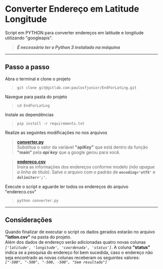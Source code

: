 # **Converter Endereço em Latitude Longitude**

Script em PYTHON para converter endereços em latitude e longitude utilizando "googleapis".

> ***É necessário ter o Python 3 instalado na máquina***

***

## **Passo a passo**

Abra o terminal e clone o projeto  

> `git clone git@gitlab.com:paulosfjunior/EndForLatLng.git`

Navegue para pasta do projeto

> `cd EndForLatLng`

Instale as dependências

> `pip install -r requirements.txt`

Realize as seguintes modificações no nos arquivos

> [**converter.py**](https://gitlab.com/paulosfjunior/EndForLatLng/-/blob/master/converter.py)  
> Substitua o valor da variável **"apiKey"** que está dentro da função **"main"** pela ***api key*** que a google gerou para você.

> [**endereco.csv**](https://gitlab.com/paulosfjunior/EndForLatLng/-/blob/master/endereco.csv)  
> Insira as informações dos endereços conforme modelo *(não apague a linha de titulo)*. Salve o arquivo com o padrão de **`encoding='utf8'`** e **`delimiter=';'`**.

Execute o script e aguarde ler todos os endereços do arquivo "endereco.csv"
> `python converter.py`

***

## **Considerações**

Quando finalizar de executar o script os dados gerados estarão no arquivo **"latlon.csv"** na pasta do projeto.  
Além dos dados de endereço serão adicionadas quatro novas colunas *`['latitude', 'longitude', 'coordenada', 'status']`*. A coluna **"status"** indica se a pesquisa do endereço foi bem sucedida, caso o endereço não seja encontrado as novas colunas receberam os seguintes valores: *`["-500", "-500", "-500, -500", "Sem resultado"]`*
